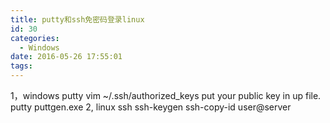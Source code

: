 ```yaml
---
title: putty和ssh免密码登录linux
id: 30
categories:
  - Windows
date: 2016-05-26 17:55:01
tags:
---
```


1，windows putty
vim ~/.ssh/authorized_keys
put your public key in up file.
putty
puttgen.exe
2, linux ssh
ssh-keygen
ssh-copy-id user@server